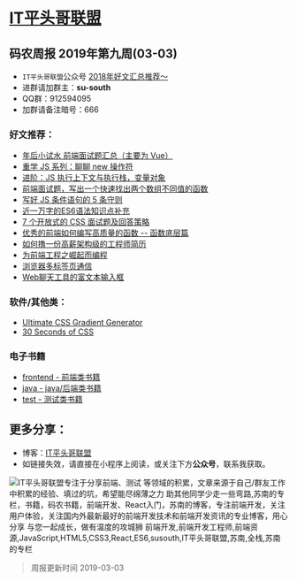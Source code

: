 
# [IT平头哥联盟](https://susouth.com/ "@IT·平头哥联盟，码农书籍，苏南的专栏")

##  码农周报 2019年第九周(03-03)

+ `IT平头哥联盟`公众号 [2018年好文汇总推荐～](https://mp.weixin.qq.com/s/-BA4X3ScSSpsZRrUCyTuBw)
+ 进群请加群主：**su-south**
+ QQ群：912594095
+ 加群请备注暗号：666

### 好文推荐：
+ [年后小试水 前端面试题汇总（主要为 Vue）](https://mp.weixin.qq.com/s/IFmGfmZ068kmIP1xS3E3DQ)
+ [重学 JS 系列：聊聊 new 操作符](https://juejin.im/post/5c7b963ae51d453eb173896e)
+ [进阶：JS 执行上下文与执行栈，变量对象](https://mp.weixin.qq.com/s/duHkNnuD2sDiwBkHsm0ArA)
+ [前端面试题，写出一个快速找出两个数组不同值的函数](https://juejin.im/post/5c7c72a16fb9a049ba424cae)
+ [写好 JS 条件语句的 5 条守则](https://mp.weixin.qq.com/s/8Hg4y70eBJflHF2RBopztQ)
+ [近一万字的ES6语法知识点补充](https://mp.weixin.qq.com/s/k6wGzmaZT4IhvOPzrIeM4w)
+ [7 个开放式的 CSS 面试题及回答策略](https://segmentfault.com/a/1190000018353102)
+ [优秀的前端如何编写高质量的函数 -- 函数底层篇](https://mp.weixin.qq.com/s/wCYueeO6oiMZwUKF76oRzA)
+ [如何撸一份高薪架构级的工程师简历](https://mp.weixin.qq.com/s/aTdqhGht4DOLdd5Mtr-3uQ)
+ [为前端工程之崛起而编程](https://juejin.im/post/5c77eecbf265da2d8532f345)
+ [浏览器多标签页通信](https://segmentfault.com/a/1190000018386033)
+ [Web聊天工具的富文本输入框](https://segmentfault.com/a/1190000018360827)

### 软件/其他类：
+ [Ultimate CSS Gradient Generator](http://www.colorzilla.com/gradient-editor/)
+ [30 Seconds of CSS](https://30-seconds.github.io/30-seconds-of-css/)


### 电子书籍
+ [frontend - 前端类书籍](../frontend "前端类电子书籍整理")
+ [java - java/后端类书籍](../java "java或后端开发人员电子书籍整理")
+ [test - 测试类书籍](../test "测试人员电子书籍整理")

## 更多分享：
+ 博客：[IT平头哥联盟](https://susouth.com "IT平头哥联盟")
+ 如链接失效，请直接在小程序上阅读，或关注下方**公众号**，联系我获取。

![IT平头哥联盟专注于分享前端、测试 等领域的积累，文章来源于自己/群友工作中积累的经验、填过的坑，希望能尽绵薄之力 助其他同学少走一些弯路,苏南的专栏，书籍，码农书籍，前端开发、React入门，苏南的博客，专注前端开发，关注用户体验，关注国内外最新最好的前端开发技术和前端开发资讯的专业博客，用心分享 与您一起成长，做有温度的攻城狮 前端开发,前端开发工程师,前端资源,JavaScript,HTML5,CSS3,React,ES6,susouth,IT平头哥联盟,苏南,全栈,苏南的专栏](https://user-images.githubusercontent.com/18324563/70633966-608b2980-1c6c-11ea-8123-34f1fd13484e.png "IT平头哥联盟")

> 周报更新时间 2019-03-03


